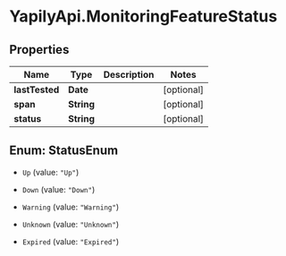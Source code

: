 # YapilyApi.MonitoringFeatureStatus

## Properties
Name | Type | Description | Notes
------------ | ------------- | ------------- | -------------
**lastTested** | **Date** |  | [optional] 
**span** | **String** |  | [optional] 
**status** | **String** |  | [optional] 


<a name="StatusEnum"></a>
## Enum: StatusEnum


* `Up` (value: `"Up"`)

* `Down` (value: `"Down"`)

* `Warning` (value: `"Warning"`)

* `Unknown` (value: `"Unknown"`)

* `Expired` (value: `"Expired"`)




